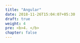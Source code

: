 ```yaml
---
title: "Angular"
date: 2018-11-26T15:04:07+05:30
draft: true
weight: 4
pre: <b>4. </b>
chapter: false
---
```


